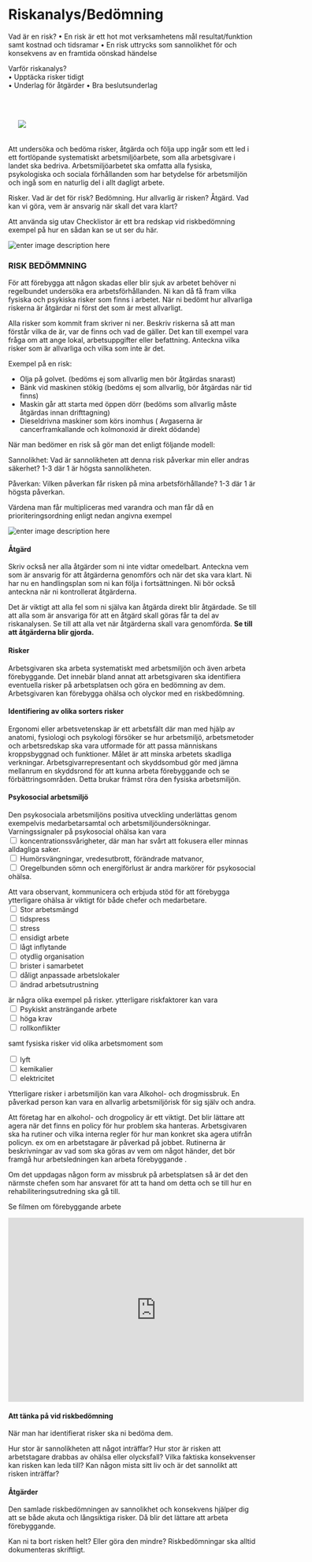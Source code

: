 
# Riskanalys/Bedömning



Vad är en risk?
•	En risk är ett hot mot verksamhetens mål resultat/funktion samt kostnad och tidsramar
•	En risk uttrycks som sannolikhet för och konsekvens av en framtida oönskad händelse
   
 Varför riskanalys?                                                                      
•	Upptäcka risker tidigt                              
•	Underlag för åtgärder
•	Bra beslutsunderlag

 <img style="margin-top: 2em; padding: 20px" id="ingress" src="https://lernia.itslearning.com/data/1821/C35192/Arbetsmijl%c3%b6/climber-5882642_640.jpg">


Att undersöka och bedöma risker, åtgärda och följa upp ingår som ett led i ett fortlöpande systematiskt arbetsmiljöarbete, som alla arbetsgivare i landet ska bedriva. Arbetsmiljöarbetet ska omfatta alla fysiska,
psykologiska och sociala förhållanden som har betydelse för arbetsmiljön och ingå som en naturlig del i allt dagligt arbete.


Risker. Vad är det för risk?
Bedömning. Hur allvarlig är risken?
Åtgärd. Vad kan vi göra, vem är ansvarig när skall det vara klart?


Att använda sig utav Checklistor är ett bra redskap vid riskbedömning exempel på hur en sådan kan se ut ser du här.

![enter image description here](https://lernia.itslearning.com/data/1821/C33240/Arbetsmilj%C3%B6/Checklista.jpg)


### RISK BEDÖMMNING

För att förebygga att någon skadas eller blir sjuk av arbetet behöver ni regelbundet undersöka era arbetsförhållanden. Ni kan då få fram vilka fysiska och psykiska risker som finns i arbetet.
När ni bedömt hur allvarliga riskerna är åtgärdar ni först det som är mest allvarligt.

Alla risker som kommit fram skriver ni ner. Beskriv riskerna så att man förstår vilka de är, var de finns och vad de gäller. Det kan till exempel vara fråga om att ange lokal, arbetsuppgifter eller befattning. Anteckna vilka risker som är allvarliga och vilka som inte är det.


Exempel på en risk:

 - Olja på golvet. (bedöms ej som allvarlig men bör åtgärdas snarast)
 - 	Bänk vid maskinen stökig (bedöms ej som allvarlig, bör åtgärdas när tid finns)
 - 	Maskin går att starta med öppen dörr (bedöms som allvarlig måste åtgärdas innan drifttagning)
 - Dieseldrivna maskiner som körs inomhus ( Avgaserna är cancerframkallande och kolmonoxid är direkt dödande)


När man bedömer en risk så gör man det enligt följande modell:

Sannolikhet: Vad är sannolikheten att denna risk påverkar min eller andras säkerhet? 1-3 där 1 är högsta sannolikheten.

Påverkan: Vilken påverkan får risken på mina arbetsförhållande?
1-3 där 1 är högsta påverkan.


Värdena man får multipliceras med varandra och man får då en prioriteringsordning enligt nedan angivna exempel

![enter image description here](https://lernia.itslearning.com/data/1821/C33240/Arbetsmilj%C3%B6/Sanolik.jpg)

#### Åtgärd

Skriv också ner alla åtgärder som ni inte vidtar omedelbart. Anteckna vem som är ansvarig för att åtgärderna genomförs och när det ska vara klart. Ni har nu en handlingsplan som ni kan följa i fortsättningen.
Ni bör också anteckna när ni kontrollerat åtgärderna.

Det är viktigt att alla fel som ni själva kan åtgärda direkt blir åtgärdade.
Se till att alla som är ansvariga för att en åtgärd skall göras får ta del av riskanalysen.
Se till att alla vet när åtgärderna skall vara genomförda.
           **Se till att åtgärderna blir gjorda.** 

#### Risker

Arbetsgivaren ska arbeta systematiskt med arbetsmiljön och även arbeta förebyggande. Det innebär bland annat att arbetsgivaren ska identifiera eventuella risker på arbetsplatsen och göra en bedömning av dem. Arbetsgivaren kan förebygga ohälsa och olyckor med en riskbedömning. 


#### Identifiering av olika sorters risker

Ergonomi eller arbetsvetenskap är ett arbetsfält där man med hjälp av anatomi, fysiologi och psykologi försöker se hur arbetsmiljö, arbetsmetoder och arbetsredskap ska vara utformade för att passa människans kroppsbyggnad och funktioner. Målet är att minska arbetets skadliga verkningar. Arbetsgivarrepresentant och skyddsombud gör med jämna mellanrum en skyddsrond för att kunna arbeta förebyggande och se förbättringsområden. Detta brukar främst röra den fysiska arbetsmiljön.

#### Psykosocial arbetsmiljö
Den psykosociala arbetsmiljöns positiva utveckling underlättas genom exempelvis medarbetarsamtal och arbetsmiljöundersökningar. Varningssignaler på psykosocial ohälsa kan vara <br>
 <input type="checkbox"> koncentrationssvårigheter, där man har svårt att fokusera eller minnas alldagliga saker. <br>
 <input type="checkbox"> Humörsvängningar, vredesutbrott, förändrade matvanor,<br>
 <input type="checkbox"> Oregelbunden sömn och energiförlust är andra markörer för psykosocial ohälsa.<br>
 
  Att vara observant, kommunicera och erbjuda stöd för att förebygga ytterligare ohälsa är viktigt för både chefer och medarbetare.
  <br>
 <input type="checkbox"> Stor arbetsmängd<br>
 <input type="checkbox"> tidspress<br>
 <input type="checkbox"> stress<br>
 <input type="checkbox"> ensidigt arbete<br>
 <input type="checkbox">  lågt inflytande<br>
 <input type="checkbox"> otydlig organisation<br>
 <input type="checkbox">  brister i samarbetet<br>
 <input type="checkbox">  dåligt anpassade arbetslokaler <br>
 <input type="checkbox"> ändrad arbetsutrustning 
 
 är några olika exempel på risker. 
 ytterligare riskfaktorer kan vara<br>
 <input type="checkbox"> Psykiskt ansträngande arbete<br>
 <input type="checkbox">  höga krav <br>
 <input type="checkbox">  rollkonflikter 

 samt fysiska risker vid olika arbetsmoment som 
  

 <input type="checkbox"> lyft<br>
 <input type="checkbox"> kemikalier <br>
 <input type="checkbox"> elektricitet<br>
  
Ytterligare risker i arbetsmiljön kan vara  Alkohol- och drogmissbruk. En påverkad person kan vara en allvarlig arbetsmiljörisk för sig själv och andra. 

Att företag har en alkohol- och drogpolicy är ett viktigt. 
Det blir lättare  att agera när det finns en policy för hur problem ska hanteras.
Arbetsgivaren ska ha rutiner  och vilka interna regler för hur man konkret ska agera utifrån policyn. ex om en arbetstagare är påverkad på jobbet.
Rutinerna är beskrivningar av vad som ska göras av vem om något händer, det bör framgå hur arbetsledningen kan arbeta förebyggande .

Om det uppdagas någon form av missbruk på arbetsplatsen så är det den närmste chefen som har ansvaret för att ta hand om detta och se till hur   en rehabiliteringsutredning ska gå till.

Se filmen om förebyggande arbete 

<div class="videoWrapper">
<iframe width="600" height="373" src="https://www.youtube.com/embed/-tsuuEQy9LM" frameborder="0" allow="accelerometer; autoplay; encrypted-media; gyroscope; picture-in-picture" allowfullscreen></iframe>
</div>


#### Att tänka på vid riskbedömning
När man har identifierat risker ska ni bedöma dem.

 Hur stor är sannolikheten att något inträffar? 
 Hur stor är risken att arbetstagare drabbas av ohälsa eller olycksfall? 
 Vilka faktiska konsekvenser kan risken kan leda till?
  Kan någon mista sitt liv och är det sannolikt att risken inträffar?
  
#### Åtgärder
Den samlade riskbedömningen av sannolikhet och konsekvens hjälper dig att se både akuta och långsiktiga risker. Då blir det lättare att arbeta förebyggande.

 Kan ni ta bort risken helt? 
 Eller göra den mindre? 
Riskbedömningar ska alltid dokumenteras skriftligt.
